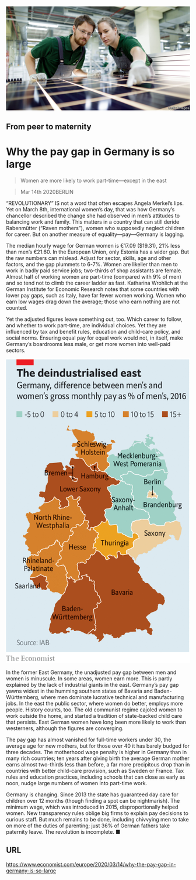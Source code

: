 ![](./images/20200314_EUP506.jpg)

## From peer to maternity

# Why the pay gap in Germany is so large

> Women are more likely to work part-time—except in the east

> Mar 14th 2020BERLIN

“REVOLUTIONARY” IS not a word that often escapes Angela Merkel’s lips. Yet on March 8th, international women’s day, that was how Germany’s chancellor described the change she had observed in men’s attitudes to balancing work and family. This matters in a country that can still deride Rabenmütter (“Raven mothers”), women who supposedly neglect children for career. But on another measure of equality—pay—Germany is lagging.

The median hourly wage for German women is €17.09 ($19.31), 21% less than men’s €21.60. In the European Union, only Estonia has a wider gap. But the raw numbers can mislead. Adjust for sector, skills, age and other factors, and the gap plummets to 6-7%. Women are likelier than men to work in badly paid service jobs; two-thirds of shop assistants are female. Almost half of working women are part-time (compared with 9% of men) and so tend not to climb the career ladder as fast. Katharina Wrohlich at the German Institute for Economic Research notes that some countries with lower pay gaps, such as Italy, have far fewer women working. Women who earn low wages drag down the average; those who earn nothing are not counted.

Yet the adjusted figures leave something out, too. Which career to follow, and whether to work part-time, are individual choices. Yet they are influenced by tax and benefit rules, education and child-care policy, and social norms. Ensuring equal pay for equal work would not, in itself, make Germany’s boardrooms less male, or get more women into well-paid sectors.



![](./images/20200314_EUM993.png)

In the former East Germany, the unadjusted pay gap between men and women is minuscule. In some areas, women earn more. This is partly explained by the lack of industrial giants in the east. Germany’s pay gap yawns widest in the humming southern states of Bavaria and Baden-Württemberg, where men dominate lucrative technical and manufacturing jobs. In the east the public sector, where women do better, employs more people. History counts, too. The old communist regime cajoled women to work outside the home, and started a tradition of state-backed child care that persists. East German women have long been more likely to work than westerners, although the figures are converging.

The pay gap has almost vanished for full-time workers under 30, the average age for new mothers, but for those over 40 it has barely budged for three decades. The motherhood wage penalty is higher in Germany than in many rich countries; ten years after giving birth the average German mother earns almost two-thirds less than before, a far more precipitous drop than in countries with better child-care provision, such as Sweden or France. Tax rules and education practices, including schools that can close as early as noon, nudge large numbers of women into part-time work.

Germany is changing. Since 2013 the state has guaranteed day care for children over 12 months (though finding a spot can be nightmarish). The minimum wage, which was introduced in 2015, disproportionally helped women. New transparency rules oblige big firms to explain pay decisions to curious staff. But much remains to be done, including chivvying men to take on more of the duties of parenting; just 36% of German fathers take paternity leave. The revolution is incomplete. ■

## URL

https://www.economist.com/europe/2020/03/14/why-the-pay-gap-in-germany-is-so-large
